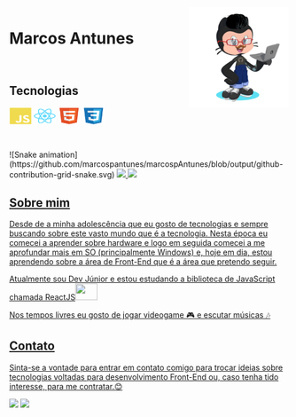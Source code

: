 
<img align="right" alt="Marcos-cat" height="180" width="180" src="https://github.com/MarcospAntunes/MarcospAntunes/blob/main/octocat-1691594313709.png">
<h1 align="left">Marcos Antunes</h1><br>

<div style="display: inline_block">
  <h2>Tecnologias</h2>
  <img align="center" alt="Marcos-Js" height="30" width="40" src="https://raw.githubusercontent.com/devicons/devicon/master/icons/javascript/javascript-plain.svg">
  <img align="center" alt="Marcos-React" height="30" width="40" src="https://raw.githubusercontent.com/devicons/devicon/master/icons/react/react-original.svg">
  <img align="center" alt="Marcos-HTML" height="30" width="40" src="https://raw.githubusercontent.com/devicons/devicon/master/icons/html5/html5-original.svg">
  <img align="center" alt="Marcos-CSS" height="30" width="40" src="https://raw.githubusercontent.com/devicons/devicon/master/icons/css3/css3-original.svg">
</div>
<br>

##

<div>
  ![Snake animation](https://github.com/marcospantunes/marcospAntunes/blob/output/github-contribution-grid-snake.svg)
  <a href="https://github.com/marcospantunes">
  <img height="180em" loading="lazy" height="180em" src="https://github-readme-stats.vercel.app/api?username=marcospantunes&show_icons=true&theme=dracula&include_all_commits=true&count_private=true"/>
  <img height="180em" loading="lazy" height="180em" src="https://github-readme-stats.vercel.app/api/top-langs/?username=marcospantunes&layout=compact&langs_count=7&theme=dracula"/>
</div>

<div>
  <h2>Sobre mim</h2>
  <p>Desde de a minha adolescência que eu gosto de tecnologias e sempre buscando sobre este vasto mundo que é a tecnologia. Nesta época eu comecei a aprender sobre hardware e logo em seguida comecei a me aprofundar mais em SO (principalmente Windows) e, hoje em dia, estou aprendendo sobre a área de Front-End que é a área que pretendo seguir.</p>
<p>Atualmente sou Dev Júnior e estou estudando a biblioteca de JavaScript chamada ReactJS<img src="https://cdn.jsdelivr.net/gh/devicons/devicon/icons/react/react-original.svg" height="30" width="40"/></p>
<p>Nos tempos livres eu gosto de jogar videogame 🎮 e escutar músicas 🎶</p>
  
</div>
    
<div>
  <h2>Contato</h2>
  <p>Sinta-se a vontade para entrar em contato comigo para trocar ideias sobre tecnologias voltadas para desenvolvimento Front-End ou, caso tenha tido interesse, para me contratar.😊</p>
  <a href = "mailto:marcospantunes203@gmail.com"><img src="https://img.shields.io/badge/-Gmail-%23333?style=for-the-badge&logo=gmail&logoColor=white" target="_blank"></a>
  <a href="https://www.linkedin.com/in/marcos-paulo-silva-antunes" target="_blank"><img src="https://img.shields.io/badge/-LinkedIn-%230077B5?style=for-the-badge&logo=linkedin&logoColor=white" target="_blank"></a> 
  
</div>
